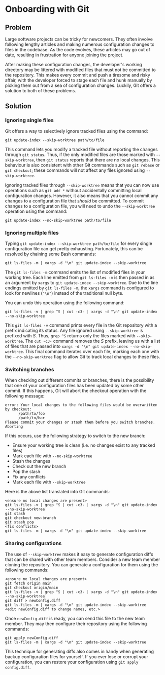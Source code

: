 # Onboarding with Git

## Problem

Large software projects can be tricky for newcomers.
They often involve following lengthy articles and making numerous configuration changes to files in the codebase.
As the code evolves, these articles may go out of date, resulting in frustration for anyone joining the project.

After making these configuration changes, the developer's working directory may be littered with modified files that must not be committed to the repository.
This makes every commit and push a tiresome and risky affair, with the developer forced to stage each file and hunk manually by picking them out from a sea of configuration changes.
Luckily, Git offers a solution to both of these problems.

## Solution

### Ignoring single files

Git offers a way to selectively ignore tracked files using the command:

    git update-index --skip-worktree path/to/file

This command lets you modify a tracked file without reporting the changes through `git status`.
Thus, if the only modified files are those marked with `--skip-worktree`, then `git status` reports that there are no local changes.
This behaviour is also consistent with other Git commands such as `git rebase` or `git checkout`; these commands will not affect any files ignored using `--skip-worktree`.

Ignoring tracked files through `--skip-worktree` means that you can now use operations such as `git add *` without accidentally committing local configuration changes.
However, it also means that you cannot commit any changes to a configuration file that _should_ be committed.
To commit changes to a configuration file, you will need to undo the `--skip-worktree` operation using the command:

    git update-index --no-skip-worktree path/to/file

### Ignoring multiple files

Typing `git update-index --skip-worktree path/to/file` for every single configuration file can get pretty exhausting.
Fortunately, this can be resolved by chaining some Bash commands:

    git ls-files -m | xargs -d "\n" git update-index --skip-worktree

The `git ls-files -m` command emits the list of modified files in your working tree.
Each line emitted from `git ls-files -m` is then passed in as an argument by `xargs` to `git update-index --skip-worktree`.
Due to the line endings emitted by `git ls-files -m`, the `xargs` command is configured to look for newlines (`"\n"`) instead of the traditional null byte.

You can undo this operation using the following command:

    git ls-files -v | grep ^S | cut -c3- | xargs -d "\n" git update-index --no-skip-worktree

This `git ls-files -v` command prints every file in the Git repository with a prefix indicating its status.
Any file ignored using `--skip-worktree` is prefixed with _S_.
Thus, `grep ^S` returns only the files marked with `--skip-worktree`.
The `cut -c3-` command removes the _S_ prefix, leaving us with a list of files that are passed into `xargs -d "\n" git update-index --no-skip-worktree`.
This final command iterates over each file, marking each one with the `--no-skip-worktree` flag to allow Git to track local changes to these files.

### Switching branches

When checking out different commits or branches, there is the possibility that one of your configuration files has been updated by some other commit.
If this happens, Git will abort the checkout operation with the following message:

    error: Your local changes to the following files would be overwritten by checkout:
          /path/to/foo
          /path/to/bar
    Please commit your changes or stash them before you switch branches.
    Aborting

If this occurs, use the following strategy to switch to the new branch:
* Ensure your working tree is clean (i.e. no changes exist to any tracked files)
* Mark each file with `--no-skip-worktree`
* Stash the changes
* Check out the new branch
* Pop the stash
* Fix any conflicts
* Mark each file with `--skip-worktree`

Here is the above list translated into Git commands:

    <ensure no local changes are present>
    git ls-files -v | grep ^S | cut -c3- | xargs -d "\n" git update-index --no-skip-worktree
    git stash
    git checkout new-branch
    git stash pop
    <fix conflicts>
    git ls-files -m | xargs -d "\n" git update-index --skip-worktree

### Sharing configurations

The use of `--skip-worktree` makes it easy to generate configuration diffs that can be shared with other team members.
Consider a new team member cloning the repository.
You can generate a configuration for them using the following commands:

    <ensure no local changes are present>
    git fetch origin main
    git checkout origin/main
    git ls-files -v | grep ^S | cut -c3- | xargs -d "\n" git update-index --no-skip-worktree
    git diff > newConfig.diff
    git ls-files -m | xargs -d "\n" git update-index --skip-worktree
    <edit newConfig.diff to change names, etc.>

Once `newConfig.diff` is ready, you can send this file to the new team member.
They may then configure their repository using the following commands:

    git apply newConfig.diff
    git ls-files -m | xargs -d "\n" git update-index --skip-worktree

This technique for generating diffs also comes in handy when generating backup configuration files for yourself.
If you ever lose or corrupt your configuration, you can restore your configuration using `git apply config.diff`.
